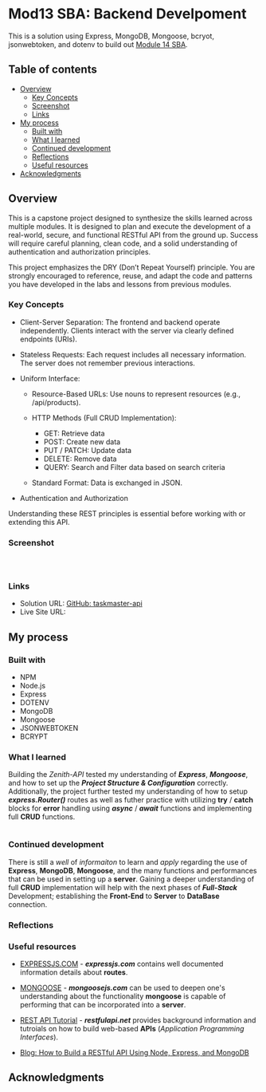 # Mod13 SBA: Backend Develpoment

This is a solution using Express, MongoDB, Mongoose, bcryot, jsonwebtoken, and dotenv to build out [Module 14 SBA](https://ps-lms.vercel.app/curriculum/se/419).  

## Table of contents

- [Overview](#overview)
  - [Key Concepts](#key-concepts)
  - [Screenshot](#screenshot)
  - [Links](#links)
- [My process](#my-process)
  - [Built with](#built-with)
  - [What I learned](#what-i-learned)
  - [Continued development](#continued-development)
  - [Reflections](#reflections)
  - [Useful resources](#useful-resources)
- [Acknowledgments](#acknowledgments)

## Overview

This is a capstone project designed to synthesize the skills learned across multiple modules. It is designed to plan and execute the development of a real-world, secure, and functional RESTful API from the ground up. Success will require careful planning, clean code, and a solid understanding of authentication and authorization principles.

This project emphasizes the DRY (Don’t Repeat Yourself) principle. You are strongly encouraged to reference, reuse, and adapt the code and patterns you have developed in the labs and lessons from previous modules.

### Key Concepts
- Client-Server Separation: The frontend and backend operate independently. Clients interact with the server via clearly defined endpoints (URIs).

- Stateless Requests: Each request includes all necessary information. The server does not remember previous interactions.

- Uniform Interface:
    - Resource-Based URLs: Use nouns to represent resources (e.g., /api/products).

    - HTTP Methods (Full CRUD Implementation):
        - GET: Retrieve data
        - POST: Create new data
        - PUT / PATCH: Update data
        - DELETE: Remove data
        - QUERY: Search and Filter data based on search criteria

    - Standard Format: Data is exchanged in JSON.

- Authentication and Authorization

Understanding these REST principles is essential before working with or extending this API.

### Screenshot

![]()

![]()

![]()

### Links

- Solution URL: [GitHub: taskmaster-api](https://github.com/DblRH600/taskmaster-api)
- Live Site URL: []()

## My process

### Built with

- NPM
- Node.js
- Express
- DOTENV
- MongoDB
- Mongoose
- JSONWEBTOKEN
- BCRYPT

### What I learned

Building the *Zenith-API* tested my understanding of ***Express***, ***Mongoose***, and how to set up the ***Project Structure & Configuration*** correctly. Additionally, the project further tested my understanding of how to setup ***express.Router()*** routes as well as futher practice with utilizing **try** / **catch** blocks for **error** handling using ***async*** / ***await*** functions and implementing full **CRUD** functions.


```js 
```

### Continued development

There is still a *well* of *informaiton* to learn and *apply* regarding the use of **Express**, **MongoDB**, **Mongoose**, and the many functions and performances that can be used in setting up a **server**. Gaining a deeper understanding of full **CRUD** implementation will help with the next phases of ***Full-Stack*** Development; establishing the **Front-End** to **Server** to **DataBase** connection.

### Reflections

### Useful resources

- [EXPRESSJS.COM](https://expressjs.com/en/5x/api.html#res.sendFile) - ***expressjs.com*** contains well documented information details about **routes**.

- [MONGOOSE](https://mongoosejs.com/docs/index.html) - ***mongoosejs.com*** can be used to deepen one's understanding about the functionality **mongoose** is capable of performing that can be incorporated into a **server**.

- [REST API Tutorial](https://restfulapi.net/) - ***restfulapi.net*** provides background information and tutroials on how to build web-based **APIs** (*Application Programming Interfaces*).

- [Blog: How to Build a RESTful API Using Node, Express, and MongoDB](https://www.freecodecamp.org/news/build-a-restful-api-using-node-express-and-mongodb/)

## Acknowledgments
